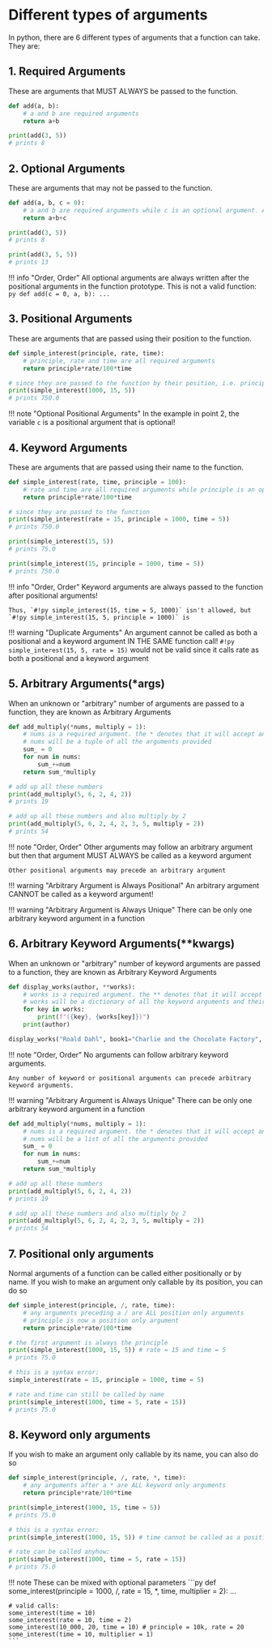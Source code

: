 
# Different types of arguments

In python, there are 6 different types of arguments that a function can take. They are:

## 1. Required Arguments
These are arguments that MUST ALWAYS be passed to the function.

```py
def add(a, b):
    # a and b are required arguments
    return a+b

print(add(3, 5))
# prints 8
```

## 2. Optional Arguments
These are arguments that may not be passed to the function.

```py
def add(a, b, c = 0):
    # a and b are required arguments while c is an optional argument. All arguments initialised with a default value are optional
    return a+b+c

print(add(3, 5))
# prints 8

print(add(3, 5, 5))
# prints 13
```

!!! info "Order, Order"
    All optional arguments are always written after the positional arguments in the function prototype. This is not a valid function:
    ```py
    def add(c = 0, a, b): ...
    ```

## 3. Positional Arguments
These are arguments that are passed using their position to the function.

```py
def simple_interest(principle, rate, time):
    # principle, rate and time are all required arguments
    return principle*rate/100*time

# since they are passed to the function by their position, i.e. principle is 1000, rate is 15 and time is 5 
print(simple_interest(1000, 15, 5))
# prints 750.0
```

!!! note "Optional Positional Arguments"
    In the example in point 2, the variable `c` is a positional argument that is optional!

## 4. Keyword Arguments
These are arguments that are passed using their name to the function.

```py
def simple_interest(rate, time, principle = 100):
    # rate and time are all required arguments while principle is an optional argument with a default value of 100
    return principle*rate/100*time

# since they are passed to the function 
print(simple_interest(rate = 15, principle = 1000, time = 5))
# prints 750.0

print(simple_interest(15, 5))
# prints 75.0

print(simple_interest(15, principle = 1000, time = 5))
# prints 750.0
```

!!! info "Order, Order"
    Keyword arguments are always passed to the function after positional arguments!

    Thus, `#!py simple_interest(15, time = 5, 1000)` isn't allowed, but `#!py simple_interest(15, 5, principle = 1000)` is

!!! warning "Duplicate Arguments"
    An argument cannot be called as both a positional and a keyword argument IN THE SAME function call! `#!py simple_interest(15, 5, rate = 15)` would not be valid since it calls rate as both a positional and a keyword argument

## 5. Arbitrary Arguments(*args)
When an unknown or "arbitrary" number of arguments are passed to a function, they are known as Arbitrary Arguments

```py
def add_multiply(*nums, multiply = 1):
    # nums is a required argument. the * denotes that it will accept an arbitrary number of arguments.
    # nums will be a tuple of all the arguments provided
    sum_ = 0
    for num in nums:
        sum_+=num
    return sum_*multiply

# add up all these numbers
print(add_multiply(5, 6, 2, 4, 2))
# prints 19

# add up all these numbers and also multiply by 2
print(add_multiply(5, 6, 2, 4, 2, 3, 5, multiply = 2))
# prints 54
``` 

!!! note "Order, Order"
    Other arguments may follow an arbitrary argument but then that argument MUST ALWAYS be called as a keyword argument

    Other positional arguments may precede an arbitrary argument

!!! warning "Arbitrary Argument is Always Positional"
    An arbitrary argument CANNOT be called as a keyword argument!

!!! warning "Arbitrary Argument is Always Unique"
    There can be only one arbitrary keyword argument in a function

## 6. Arbitrary Keyword Arguments(**kwargs)
When an unknown or "arbitrary" number of keyword arguments are passed to a function, they are known as Arbitrary Keyword Arguments

```py
def display_works(author, **works):
    # works is a required argument. the ** denotes that it will accept an arbitrary number of keyword arguments.
    # works will be a dictionary of all the keyword arguments and their values provided.
    for key in works:
        print(f"({key}, {works[key]})")
    print(author)

display_works("Roald Dahl", book1="Charlie and the Chocolate Factory", book2="Matilda")
``` 

!!! note "Order, Order"
    No arguments can follow arbitrary keyword arguments.

    Any number of keyword or positional arguments can precede arbitrary keyword arguments.


!!! warning "Arbitrary Argument is Always Unique"
    There can be only one arbitrary keyword argument in a function

```py
def add_multiply(*nums, multiply = 1):
    # nums is a required argument. the * denotes that it will accept an arbitrary number of arguments.
    # nums will be a list of all the arguments provided
    sum_ = 0
    for num in nums:
        sum_+=num
    return sum_*multiply

# add up all these numbers
print(add_multiply(5, 6, 2, 4, 2))
# prints 19

# add up all these numbers and also multiply by 2
print(add_multiply(5, 6, 2, 4, 2, 3, 5, multiply = 2))
# prints 54
```

## 7. Positional only arguments

Normal arguments of a function can be called either positionally or by name. If you wish to make an argument only callable by its position, you can do so

```py
def simple_interest(principle, /, rate, time):
    # any arguments preceding a / are ALL position only arguments
    # principle is now a position only argument
    return principle*rate/100*time

# the first argument is always the principle
print(simple_interest(1000, 15, 5)) # rate = 15 and time = 5
# prints 75.0

# this is a syntax error: 
simple_interest(rate = 15, principle = 1000, time = 5)

# rate and time can still be called by name
print(simple_interest(1000, time = 5, rate = 15))
# prints 75.0
```

## 8. Keyword only arguments

If you wish to make an argument only callable by its name, you can also do so

```py
def simple_interest(principle, /, rate, *, time):
    # any arguments after a * are ALL keyword only arguments
    return principle*rate/100*time

print(simple_interest(1000, 15, time = 5))
# prints 75.0

# this is a syntax error: 
print(simple_interest(1000, 15, 5)) # time cannot be called as a positional argument

# rate can be called anyhow:
print(simple_interest(1000, time = 5, rate = 15))
# prints 75.0
```

!!! note
    These can be mixed with optional parameters
    ```py
    def some_interest(principle = 1000, /, rate = 15, *, time, multiplier = 2): ...

    # valid calls:
    some_interest(time = 10)
    some_interest(rate = 10, time = 2)
    some_interest(10_000, 20, time = 10) # principle = 10k, rate = 20
    some_interest(time = 10, multiplier = 1)
    ```
